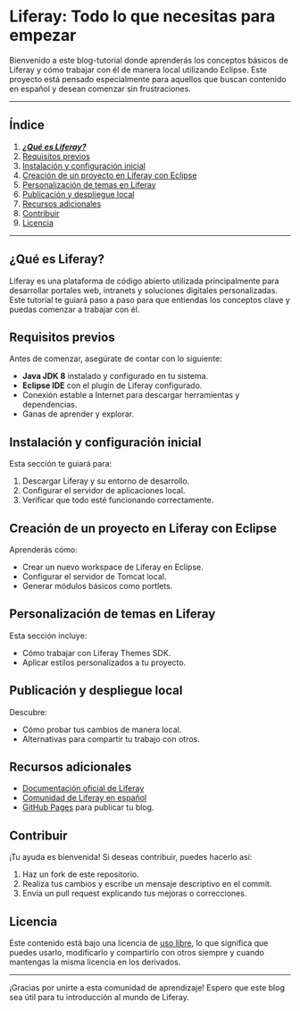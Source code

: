# Liferay: Todo lo que necesitas para empezar

Bienvenido a este blog-tutorial donde aprenderás los conceptos básicos de Liferay y cómo trabajar con él de manera local utilizando Eclipse. Este proyecto está pensado especialmente para aquellos que buscan contenido en español y desean comenzar sin frustraciones.

---

## Índice

1. ___[¿Qué es Liferay?](#qué-es-liferay)___
2. [Requisitos previos](#requisitos-previos)
3. [Instalación y configuración inicial](#instalación-y-configuración-inicial)
4. [Creación de un proyecto en Liferay con Eclipse](#creación-de-un-proyecto-en-liferay-con-eclipse)
5. [Personalización de temas en Liferay](#personalización-de-temas-en-liferay)
6. [Publicación y despliegue local](#publicación-y-despliegue-local)
7. [Recursos adicionales](#recursos-adicionales)
8. [Contribuir](#contribuir)
9. [Licencia](#licencia)

---

## ¿Qué es Liferay?
Liferay es una plataforma de código abierto utilizada principalmente para desarrollar portales web, intranets y soluciones digitales personalizadas. Este tutorial te guiará paso a paso para que entiendas los conceptos clave y puedas comenzar a trabajar con él.

## Requisitos previos
Antes de comenzar, asegúrate de contar con lo siguiente:
- **Java JDK 8** instalado y configurado en tu sistema.
- **Eclipse IDE** con el plugin de Liferay configurado.
- Conexión estable a Internet para descargar herramientas y dependencias.
- Ganas de aprender y explorar.

## Instalación y configuración inicial
Esta sección te guiará para:
1. Descargar Liferay y su entorno de desarrollo.
2. Configurar el servidor de aplicaciones local.
3. Verificar que todo esté funcionando correctamente.

## Creación de un proyecto en Liferay con Eclipse
Aprenderás cómo:
- Crear un nuevo workspace de Liferay en Eclipse.
- Configurar el servidor de Tomcat local.
- Generar módulos básicos como portlets.

## Personalización de temas en Liferay
Esta sección incluye:
- Cómo trabajar con Liferay Themes SDK.
- Aplicar estilos personalizados a tu proyecto.

## Publicación y despliegue local
Descubre:
- Cómo probar tus cambios de manera local.
- Alternativas para compartir tu trabajo con otros.

## Recursos adicionales
- [Documentación oficial de Liferay](https://learn.liferay.com)
- [Comunidad de Liferay en español](https://liferay.dev)
- [GitHub Pages](https://pages.github.com) para publicar tu blog.

## Contribuir
¡Tu ayuda es bienvenida! Si deseas contribuir, puedes hacerlo así:
1. Haz un fork de este repositorio.
2. Realiza tus cambios y escribe un mensaje descriptivo en el commit.
3. Envía un pull request explicando tus mejoras o correcciones.

## Licencia
Este contenido está bajo una licencia de [uso libre](LICENSE), lo que significa que puedes usarlo, modificarlo y compartirlo con otros siempre y cuando mantengas la misma licencia en los derivados.

---

¡Gracias por unirte a esta comunidad de aprendizaje! Espero que este blog sea útil para tu introducción al mundo de Liferay.
